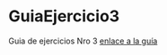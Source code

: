 # GuiaEjercicio3
Guia de ejercicios Nro 3
[enlace a la guía](https://docs.google.com/document/d/10_K0gOyzdPxiuzGU_06UNzWdTVJGD3CiQolz3x3EwrQ/edit?usp=sharing)

